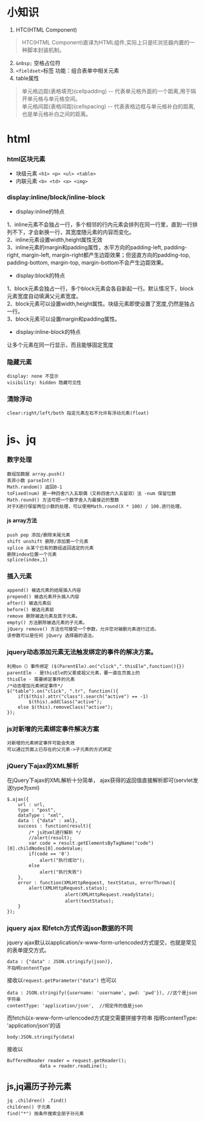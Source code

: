 # 小知识
1. HTC(HTML Component) 
>HTC(HTML Component)直译为HTML组件,实际上只是IE浏览器内置的一种脚本封装机制。
2. ```&nbsp;``` 空格占位符
3. ```<fieldset>```标签 功能：组合表单中相关元素
4. table属性
>单元格边距(表格填充)(cellpadding) -- 代表单元格外面的一个距离,用于隔开单元格与单元格空间。<br>
>单元格间距(表格间距)(cellspacing) -- 代表表格边框与单元格补白的距离,也是单元格补白之间的距离。

# html
### html区块元素
* 块级元素 ```<h1> <p> <ul> <table>```
* 内联元素 ```<b> <td> <a> <img>```

### display:inline/block/inline-block
* display:inline的特点

1、inline元素不会独占一行，多个相邻的行内元素会排列在同一行里，直到一行排列不下，才会新换一行，其宽度随元素的内容而变化。<br>
2、inline元素设置width,height属性无效<br>
3、inline元素的margin和padding属性，水平方向的padding-left, padding-right, margin-left, margin-right都产生边距效果；但竖直方向的padding-top, padding-bottom, margin-top, margin-bottom不会产生边距效果。<br>

* display:block的特点

1、block元素会独占一行，多个block元素会各自新起一行。默认情况下，block元素宽度自动填满父元素宽度。<br>
2、block元素可以设置width,height属性。块级元素即使设置了宽度,仍然是独占一行。<br>
3、block元素可以设置margin和padding属性。<br>

* display:inline-block的特点

让多个元素在同一行显示，而且能够固定宽度

### 隐藏元素
```
display: none 不显示
visibility: hidden 隐藏可见性
```

### 清除浮动
```
clear:right/left/both 指定元素左右不允许有浮动元素(float)
```

# js、jq
### 数字处理
```
数组加数据 array.push()
丢弃小数 parseInt()
Math.random() 返回0-1
toFixed(num) 是一种四舍六入五取偶（又称四舍六入五留双）法 -num 保留位数
Math.round() 方法可把一个数字舍入为最接近的整数 
对于X进行保留两位小数的处理，可以使用Math.round(X * 100) / 100.进行处理。
```
#### js array方法
```
push pop 添加/删除末尾元素
shift unshift 删除/添加第一个元素
splice 从某个已有的数组返回选定的元素 
删除index位置一个元素
splice(index,1)
```
### 插入元素
```
append() 被选元素的结尾插入内容
prepend() 被选元素开头插入内容
after() 被选元素后
before() 被选元素前
remove 删除被选元素及其子元素。
empty() 方法删除被选元素的子元素。
jQuery remove() 方法也可接受一个参数，允许您对被删元素进行过滤。
该参数可以是任何 jQuery 选择器的语法。
```
### jquery动态添加元素无法触发绑定的事件的解决方案。
```
利用on（）事件绑定 ($(ParentEle).on("click",".thisEle",function(){})
parentEle - 是thisEle的父辈或祖父元素，要一直在页面上的
thisEle - 需要绑定事件的元素
/*动态增加元素绑定事件*/
$("table").on("click", ".tr", function(){
    if($(this).attr("class").search("active") == -1)
        $(this).addClass("active");
    else $(this).removeClass("active");
});
```
### js对新增的元素绑定事件解决方案
```
对新增的元素绑定事件可能会失效
可以通过页面上已存在的父元素->子元素的方式绑定
```
### jQuery下ajax的XML解析
在jQuery下ajax的XML解析十分简单，
ajax获得的返回值直接解析即可(servlet发送type为xml)
```
$.ajax({
    url : url,
    type : "post",
    dataType : "xml",
    data : {"data" : xml},
    success : function(result){
        /* js对xml进行解析 */
        //alert(result);
        var code = result.getElementsByTagName("code")[0].childNodes[0].nodeValue;
        if(code == '0')
            alert("执行成功");
        else
            alert("执行失败")
    },
    error : function(XMLHttpRequest, textStatus, errorThrown){
        alert(XMLHttpRequest.status); 
　　                  alert(XMLHttpRequest.readyState); 
　　                  alert(textStatus);        
    }
});
```

### jquery ajax 和fetch方式传送json数据的不同
jquery ajax默认以application/x-www-form-urlencoded方式提交，也就是常见的表单提交方式。
```
data : {"data" : JSON.stringify(json)},
不指明contentType
```
接收以```request.getParameter("data")```
也可以
```
data : JSON.stringify({username: 'username', pwd: 'pwd'}), //这个是json字符串
contentType: 'application/json',  //规定传的值是json
```
而fetch以x-www-form-urlencoded方式提交需要拼接字符串
指明contentType: 'application/json'的话
```
body:JSON.stringify(data)
```
接收以
```
BufferedReader reader = request.getReader();
            data = reader.readLine();
```
## js,jq遍历子孙元素
```
jq .children() .find()
children() 子元素
find("*") 按条件搜索全部子孙元素
```

